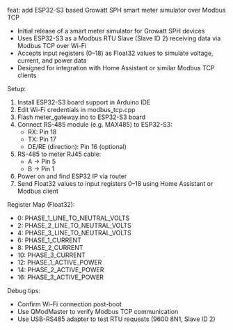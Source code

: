 feat: add ESP32-S3 based Growatt SPH smart meter simulator over Modbus TCP

- Initial release of a smart meter simulator for Growatt SPH devices
- Uses ESP32-S3 as a Modbus RTU Slave (Slave ID 2) receiving data via Modbus TCP over Wi-Fi
- Accepts input registers (0–18) as Float32 values to simulate voltage, current, and power data
- Designed for integration with Home Assistant or similar Modbus TCP clients

Setup:
1. Install ESP32-S3 board support in Arduino IDE
2. Edit Wi-Fi credentials in modbus_tcp.cpp
3. Flash meter_gateway.ino to ESP32-S3 board
4. Connect RS-485 module (e.g. MAX485) to ESP32-S3:
   - RX: Pin 18
   - TX: Pin 17
   - DE/RE (direction): Pin 16 (optional)
5. RS-485 to meter RJ45 cable:
   - A → Pin 5
   - B → Pin 1
6. Power on and find ESP32 IP via router
7. Send Float32 values to input registers 0–18 using Home Assistant or Modbus client

Register Map (Float32):
- 0: PHASE_1_LINE_TO_NEUTRAL_VOLTS
- 2: PHASE_2_LINE_TO_NEUTRAL_VOLTS
- 4: PHASE_3_LINE_TO_NEUTRAL_VOLTS
- 6: PHASE_1_CURRENT
- 8: PHASE_2_CURRENT
- 10: PHASE_3_CURRENT
- 12: PHASE_1_ACTIVE_POWER
- 14: PHASE_2_ACTIVE_POWER
- 16: PHASE_3_ACTIVE_POWER

Debug tips:
- Confirm Wi-Fi connection post-boot
- Use QModMaster to verify Modbus TCP communication
- Use USB-RS485 adapter to test RTU requests (9600 8N1, Slave ID 2)
